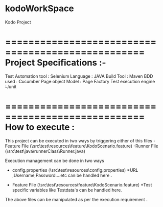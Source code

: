 # kodoWorkSpace
Kodo Project

==================================================
Project Specifications :-
==================================================

Test Automation tool : Selenium 
Language : JAVA
Build Tool : Maven 
BDD used : Cucumber
Page object Model : Page Factory
Test execution engine :Junit

==================================================
How to execute : 
==================================================
 This project can be executed in two ways by triggering either of this files 
 -Feature File (\src\test\resources\feature\KodoScenario.feature)
 -Runner File (\src\test\java\runnerClass\Runner.java)
 
 Execution management can be done in two ways 
 - config.properties (\src\test\resources\config.properties)
     *URL ,Username,Password....etc can be handled here . 
 
 - Feature File (\src\test\resources\feature\KodoScenario.feature)
         *Test specific variables like Testdata's can be handled here. 
 
 The above files can be manipulated as per the execution requirement .
 
 
 


